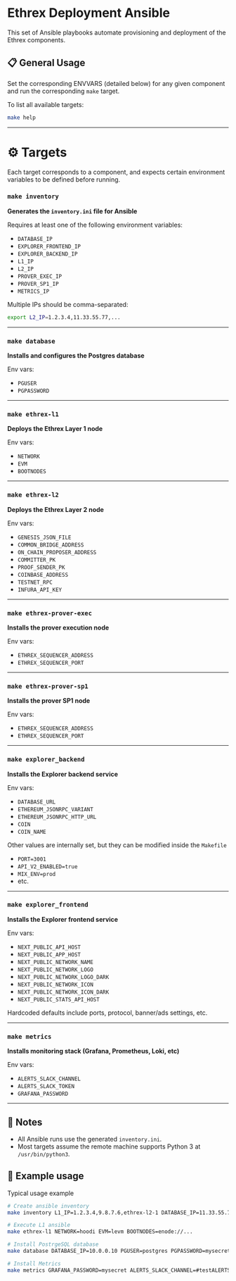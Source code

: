 # Ethrex Deployment Ansible

This set of Ansible playbooks automate provisioning and deployment of the Ethrex components.



## 📋 General Usage

Set the corresponding ENVVARS (detailed below) for any given component and run the corresponding `make` target.

To list all available targets:

```bash
make help
```

---

# ⚙️ Targets

Each target corresponds to a component, and expects certain environment variables to be defined before running.


### `make inventory`

**Generates the `inventory.ini` file for Ansible**

Requires at least one of the following environment variables:

- `DATABASE_IP`
- `EXPLORER_FRONTEND_IP`
- `EXPLORER_BACKEND_IP`
- `L1_IP`
- `L2_IP`
- `PROVER_EXEC_IP`
- `PROVER_SP1_IP`
- `METRICS_IP`

Multiple IPs should be comma-separated:
```bash
export L2_IP=1.2.3.4,11.33.55.77,...
```

---

### `make database`

**Installs and configures the Postgres database**

Env vars:
- `PGUSER`
- `PGPASSWORD`

---

### `make ethrex-l1`

**Deploys the Ethrex Layer 1 node**

Env vars:
- `NETWORK`
- `EVM`
- `BOOTNODES`

---

### `make ethrex-l2`

**Deploys the Ethrex Layer 2 node**

Env vars:
- `GENESIS_JSON_FILE`
- `COMMON_BRIDGE_ADDRESS`
- `ON_CHAIN_PROPOSER_ADDRESS`
- `COMMITTER_PK`
- `PROOF_SENDER_PK`
- `COINBASE_ADDRESS`
- `TESTNET_RPC`
- `INFURA_API_KEY`

---

### `make ethrex-prover-exec`

**Installs the prover execution node**

Env vars:
- `ETHREX_SEQUENCER_ADDRESS`
- `ETHREX_SEQUENCER_PORT`

---

### `make ethrex-prover-sp1`

**Installs the prover SP1 node**

Env vars:
- `ETHREX_SEQUENCER_ADDRESS`
- `ETHREX_SEQUENCER_PORT`

---

### `make explorer_backend`

**Installs the Explorer backend service**

Env vars:
- `DATABASE_URL`
- `ETHEREUM_JSONRPC_VARIANT`
- `ETHEREUM_JSONRPC_HTTP_URL`
- `COIN`
- `COIN_NAME`

Other values are internally set, but they can be modified inside the `Makefile`
- `PORT=3001`
- `API_V2_ENABLED=true`
- `MIX_ENV=prod`
- etc.

---

### `make explorer_frontend`

**Installs the Explorer frontend service**

Env vars:
- `NEXT_PUBLIC_API_HOST`
- `NEXT_PUBLIC_APP_HOST`
- `NEXT_PUBLIC_NETWORK_NAME`
- `NEXT_PUBLIC_NETWORK_LOGO`
- `NEXT_PUBLIC_NETWORK_LOGO_DARK`
- `NEXT_PUBLIC_NETWORK_ICON`
- `NEXT_PUBLIC_NETWORK_ICON_DARK`
- `NEXT_PUBLIC_STATS_API_HOST`

Hardcoded defaults include ports, protocol, banner/ads settings, etc.

---

### `make metrics`

**Installs monitoring stack (Grafana, Prometheus, Loki, etc)**

Env vars:
- `ALERTS_SLACK_CHANNEL`
- `ALERTS_SLACK_TOKEN`
- `GRAFANA_PASSWORD`

---

## 📎 Notes

- All Ansible runs use the generated `inventory.ini`.
- Most targets assume the remote machine supports Python 3 at `/usr/bin/python3`.



## 🧪 Example usage

Typical usage example

```bash
# Create ansible inventory
make inventory L1_IP=1.2.3.4,9.8.7.6,ethrex-l2-1 DATABASE_IP=11.33.55.77 METRICS_IP=ethrex-metrics-prod

# Execute L1 ansible
make ethrex-l1 NETWORK=hoodi EVM=levm BOOTNODES=enode://...

# Install PostrgeSQL database
make database DATABASE_IP=10.0.0.10 PGUSER=postgres PGPASSWORD=mysecret

# Install Metrics
make metrics GRAFANA_PASSWORD=mysecret ALERTS_SLACK_CHANNEL=#testALERTS_SLACK_TOKEN
```
```
